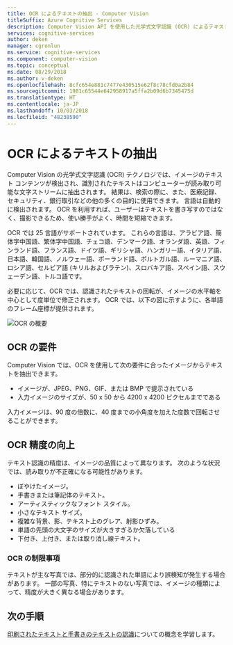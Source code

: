 ```yaml
---
title: OCR によるテキストの抽出 - Computer Vision
titleSuffix: Azure Cognitive Services
description: Computer Vision API を使用した光学式文字認識 (OCR) によるテキスト抽出に関連する概念です。
services: cognitive-services
author: deken
manager: cgronlun
ms.service: cognitive-services
ms.component: computer-vision
ms.topic: conceptual
ms.date: 08/29/2018
ms.author: v-deken
ms.openlocfilehash: 8cfc654e881c7477e430515e62f8c78cfd0a2b84
ms.sourcegitcommit: 1981c65544e642958917a5ffa2b09d6b7345475d
ms.translationtype: HT
ms.contentlocale: ja-JP
ms.lasthandoff: 10/03/2018
ms.locfileid: "48238590"
---
```

# <a name="extracting-text-with-ocr"></a>OCR によるテキストの抽出

Computer Vision の光学式文字認識 (OCR) テクノロジでは、イメージのテキスト コンテンツが検出され、識別されたテキストはコンピューターが読み取り可能な文字ストリームに抽出されます。 結果は、検索の際に、また、医療記録、セキュリティ、銀行取引などの他の多くの目的に使用できます。 言語は自動的に検出されます。 OCR を利用すれば、ユーザーはテキストを書き写すのではなく、撮影できるため、使い勝手がよく、時間を短縮できます。

OCR では 25 言語がサポートされています。 これらの言語は、アラビア語、簡体字中国語、繁体字中国語、チェコ語、デンマーク語、オランダ語、英語、フィンランド語、フランス語、ドイツ語、ギリシャ語、ハンガリー語、イタリア語、日本語、韓国語、ノルウェー語、ポーランド語、ポルトガル語、ルーマニア語、ロシア語、セルビア語 (キリルおよびラテン)、スロバキア語、スペイン語、スウェーデン語、トルコ語です。

必要に応じて、OCR では、認識されたテキストの回転が、イメージの水平軸を中心として度単位で修正されます。 OCR では、以下の図に示すように、各単語のフレーム座標が提供されます。

![OCR の概要](./Images/vision-overview-ocr.png)

## <a name="ocr-requirements"></a>OCR の要件

Computer Vision では、OCR を使用して次の要件に合ったイメージからテキストを抽出できます。

* イメージが、JPEG、PNG、GIF、または BMP で提示されている
* 入力イメージのサイズが、50 x 50 から 4200 x 4200 ピクセルまでである


入力イメージは、90 度の倍数に、40 度までの小角度を加えた度数で回転させることができます。

## <a name="improving-ocr-accuracy"></a>OCR 精度の向上

テキスト認識の精度は、イメージの品質によって異なります。 次のような状況では、読み取りが不正確になる可能性があります。

* ぼやけたイメージ。
* 手書きまたは筆記体のテキスト。
* アーティスティックなフォント スタイル。
* 小さなテキスト サイズ。
* 複雑な背景、影、テキスト上のグレア、射影ひずみ。
* 単語の先頭の大文字のサイズが大きすぎるか欠落している
* 下付き、上付き、または取り消し線テキスト。

### <a name="ocr-limitations"></a>OCR の制限事項

テキストが主な写真では、部分的に認識された単語により誤検知が発生する場合があります。 一部の写真、特にテキストのない写真では、イメージの種類によって、精度が大きく異なる場合があります。

## <a name="next-steps"></a>次の手順

[印刷されたテキストと手書きのテキストの認識](concept-recognizing-text.md)についての概念を学習します。
